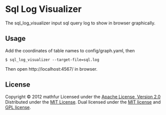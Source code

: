 Sql Log Visualizer
==================
The sql_log_visualizer input sql query log to show in browser graphically.

Usage
------
Add the coordinates of table names to config/graph.yaml, then
```shell
$ sql_log_visualizer --target-file=sql.log
```
Then open http://localhost:4567/ in browser.

License
----------
Copyright &copy; 2012 mathfur
Licensed under the [Apache License,   Version 2.0][Apache]
Distributed under the [MIT License][mit].
Dual licensed under the [MIT license][MIT] and [GPL license][GPL].
 
[Apache]: http://www.apache.org/licenses/LICENSE-2.0
[MIT]: http://www.opensource.org/licenses/mit-license.php

[GPL]: http://www.gnu.org/licenses/gpl.html
